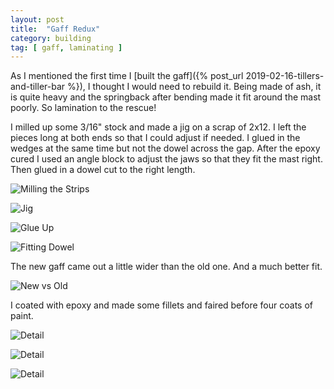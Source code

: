 ```yaml
---
layout: post
title:  "Gaff Redux"
category: building
tag: [ gaff, laminating ]
---
```


As I mentioned the first time I [built the gaff]({% post_url 2019-02-16-tillers-and-tiller-bar %}), I thought I would need to rebuild it. Being made of ash, it is quite heavy and the springback after bending made it fit around the mast poorly. So lamination to the rescue!

I milled up some 3/16" stock and made a jig on a scrap of 2x12. I left the pieces long at both ends so that I could adjust if needed. I glued in the wedges at the same time but not the dowel across the gap. After the epoxy cured I used an angle block to adjust the jaws so that they fit the mast right. Then glued in a dowel cut to the right length.

![Milling the Strips](/assets/images/gaff2-stock.jpeg)

![Jig](/assets/images/gaff2-jig.jpeg)

![Glue Up](/assets/images/gaff2-glue.jpeg)

![Fitting Dowel](/assets/images/gaff2-fitting.jpeg)

The new gaff came out a little wider than the old one. And a much better fit.

![New vs Old](/assets/images/gaff2-compare.jpeg)

I coated with epoxy and made some fillets and faired before four coats of paint.

![Detail](/assets/images/gaff2-detail-1.jpeg)

![Detail](/assets/images/gaff2-detail-2.jpeg)

![Detail](/assets/images/gaff2-detail-3.jpeg)
